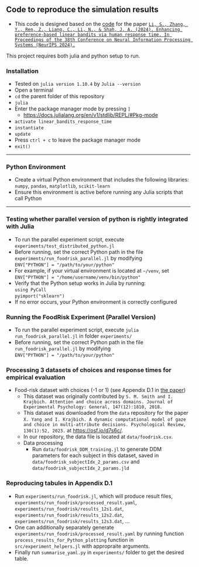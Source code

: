 ## Code to reproduce the simulation results
* This code is designed based on the [code](https://github.com/shenlirobot/linear_bandits_response_time) for the paper [`Li, S., Zhang, Y., Ren, Z., Liang, C., Li, N., & Shah, J. A. (2024). Enhancing preference-based linear bandits via human response time. In Proceedings of the 38th Conference on Neural Information Processing Systems (NeurIPS 2024).`](https://proceedings.neurips.cc/paper_files/paper/2024/file/1e2dd2f1efbc6e65b68f17ce6e158b34-Paper-Conference.pdf)

This project requires both julia and python setup to run.


### Installation
* Tested on `julia version 1.10.4` by `Julia --version`
* Open a terminal
* `cd` the parent folder of this repository
* `julia`
* Enter the package manager mode by pressing `]`
  * https://docs.julialang.org/en/v1/stdlib/REPL/#Pkg-mode
* `activate linear_bandits_response_time`
* `instantiate`
* `update`
* Press `ctrl + c` to leave the package manager mode
* `exit()`

---

### Python Environment
* Create a virtual Python environment that includes the following libraries: `numpy`, `pandas`, `matplotlib`, `scikit-learn`
* Ensure this environment is active before running any Julia scripts that call Python

---

### Testing whether parallel version of python is rightly integrated with Julia
* To run the parallel experiment script, execute `experiments/test_distributed_python.jl`
* Before running, set the correct Python path in the file `experiments/run_foodrisk_parallel.jl` by modifying  
  `ENV["PYTHON"] = "/path/to/your/python"`
* For example, if your virtual environment is located at `~/venv`, set  
  `ENV["PYTHON"] = "/home/username/venv/bin/python"`
* Verify that the Python setup works in Julia by running:  
  `using PyCall`  
  `pyimport("sklearn")`
* If no error occurs, your Python environment is correctly configured

### Running the FoodRisk Experiment (Parallel Version)
* To run the parallel experiment script, execute `julia run_foodrisk_parallel.jl` in folder `experiments/`
* Before running, set the correct Python path in the file `run_foodrisk_parallel.jl` by modifying  
  `ENV["PYTHON"] = "/path/to/your/python"`

### Processing 3 datasets of choices and response times for empirical evaluation
* Food-risk dataset with choices (-1 or 1) (see Appendix D.1 in [the paper](https://arxiv.org/abs/2505.22820))
  * This dataset was originally contributed by `S. M. Smith and I. Krajbich. Attention and choice across domains. Journal of Experimental Psychology: General, 147(12):1810, 2018.`
  * This dataset was downloaded from the `data` repository for the paper `X. Yang and I. Krajbich. A dynamic computational model of gaze and choice in multi-attribute decisions. Psychological Review, 130(1):52, 2023.` at https://osf.io/d7s6c/.
  * In our repository, the data file is located at `data/foodrisk.csv`.
  * Data processing
    * Run `data/foodrisk_DDM_training.jl` to generate DDM parameters for each subject in this dataset, saved in `data/foodrisk_subjectIdx_2_params.csv` and `data/foodrisk_subjectIdx_2_params.jld`
### Reproducing tabules in Appendix D.1

* Run `experiments/run_foodrisk.jl`, which will produce result files, `experiments/run_foodrisk/processed_result.yaml`, `experiments/run_foodrisk/results_12s1.dat`, `experiments/run_foodrisk/results_12s2.dat`, `experiments/run_foodrisk/results_12s3.dat`, ...
* One can additionally separately generate `experiments/run_foodrisk/processed_result.yaml` by running function `process_results_for_Python_plotting` function in `src/experiment_helpers.jl` with appropraite arguments.
* Finally run `summarise_yaml.py` in `experiments/` folder to get the desired table.



